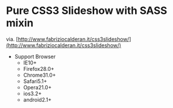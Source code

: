 # Pure CSS3 Slideshow with SASS mixin

via. [http://www.fabriziocalderan.it/css3slideshow/](http://www.fabriziocalderan.it/css3slideshow/)

- Support Browser
  - IE10+
  - Firefox28.0+
  - Chrome31.0+
  - Safari5.1+
  - Opera21.0+
  - ios3.2+
  - android2.1+
